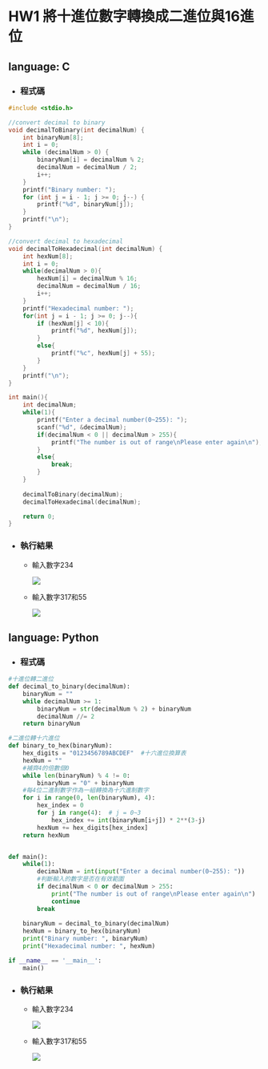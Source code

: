 # HW1 將十進位數字轉換成二進位與16進位
## language: C
* ### 程式碼
```c
#include <stdio.h>

//convert decimal to binary
void decimalToBinary(int decimalNum) {
    int binaryNum[8];
    int i = 0;
    while (decimalNum > 0) {
        binaryNum[i] = decimalNum % 2;
        decimalNum = decimalNum / 2;
        i++;
    }
    printf("Binary number: ");
    for (int j = i - 1; j >= 0; j--) {
        printf("%d", binaryNum[j]);
    }
    printf("\n");
}

//convert decimal to hexadecimal
void decimalToHexadecimal(int decimalNum) {
    int hexNum[8];
    int i = 0;
    while(decimalNum > 0){
        hexNum[i] = decimalNum % 16;
        decimalNum = decimalNum / 16;
        i++;
    }
    printf("Hexadecimal number: ");
    for(int j = i - 1; j >= 0; j--){
        if (hexNum[j] < 10){
            printf("%d", hexNum[j]);
        } 
        else{
            printf("%c", hexNum[j] + 55);
        }
    }
    printf("\n");
}

int main(){
    int decimalNum;
    while(1){
        printf("Enter a decimal number(0~255): ");
        scanf("%d", &decimalNum);
        if(decimalNum < 0 || decimalNum > 255){
            printf("The number is out of range\nPlease enter again\n");
        }
        else{
            break;
        }
    }
    
    decimalToBinary(decimalNum);
    decimalToHexadecimal(decimalNum);

    return 0;
}
```

* ### 執行結果
  - 輸入數字234
  
    ![](https://github.com/yunchien77/ds_algorithm/blob/main/hw1_binary_hex_converter/exeresult/234.png)
  
  - 輸入數字317和55
  
    ![](https://github.com/yunchien77/ds_algorithm/blob/main/hw1_binary_hex_converter/exeresult/317_and_55.png)
  

## language: Python
* ### 程式碼
```python
#十進位轉二進位
def decimal_to_binary(decimalNum):
    binaryNum = ""
    while decimalNum >= 1:
        binaryNum = str(decimalNum % 2) + binaryNum
        decimalNum //= 2
    return binaryNum

#二進位轉十六進位
def binary_to_hex(binaryNum):
    hex_digits = "0123456789ABCDEF"  #十六進位換算表
    hexNum = ""
    #補齊4的倍數個0
    while len(binaryNum) % 4 != 0:
        binaryNum = "0" + binaryNum
    #每4位二進制數字作為一組轉換為十六進制數字
    for i in range(0, len(binaryNum), 4):
        hex_index = 0
        for j in range(4):  # j = 0~3
            hex_index += int(binaryNum[i+j]) * 2**(3-j)
        hexNum += hex_digits[hex_index]
    return hexNum


def main():
    while(1):
        decimalNum = int(input("Enter a decimal number(0~255): "))
        #判斷輸入的數字是否在有效範圍
        if decimalNum < 0 or decimalNum > 255:
            print("The number is out of range\nPlease enter again\n")
            continue
        break
    
    binaryNum = decimal_to_binary(decimalNum)
    hexNum = binary_to_hex(binaryNum)
    print("Binary number: ", binaryNum)
    print("Hexadecimal number: ", hexNum)

if __name__ == '__main__':
    main()
```

* ### 執行結果
  - 輸入數字234
  
    ![](https://github.com/yunchien77/ds_algorithm/blob/main/hw1_binary_hex_converter/exeresult/234_in_py.png)
  
  - 輸入數字317和55
  
    ![](https://github.com/yunchien77/ds_algorithm/blob/main/hw1_binary_hex_converter/exeresult/317_and_55_in_py.png)
